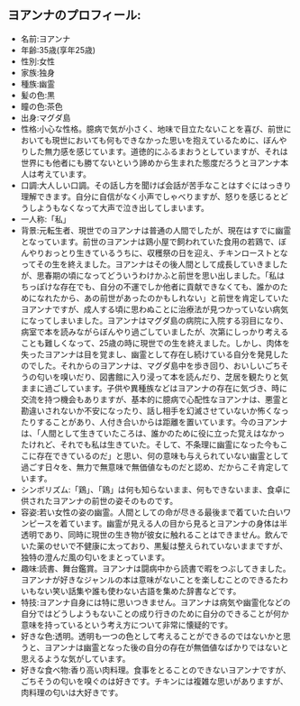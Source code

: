 ## ヨアンナのプロフィール:
- 名前:ヨアンナ
- 年齢:35歳(享年25歳)
- 性別:女性
- 家族:独身
- 種族:幽霊
- 髪の色:黒
- 瞳の色:茶色
- 出身:マグダ島
- 性格:小心な性格。臆病で気が小さく、地味で目立たないことを喜び、前世においても現世においても何もできなかった思いを抱えているために、ぼんやりした無力感を感じています。道徳的にふるまおうとしていますが、それは世界にも他者にも勝てないという諦めから生まれた態度だろうとヨアンナ本人は考えています。
- 口調:大人しい口調。その話し方を聞けば会話が苦手なことはすぐにはっきり理解できます。自分に自信がなく小声でしゃべりますが、怒りを感じるとどうしようもなくなって大声で泣き出してしまいます。
- 一人称:「私」
- 背景:元転生者、現世でのヨアンナは普通の人間でしたが、現在はすでに幽霊となっています。前世のヨアンナは鶏小屋で飼われていた食用の若鶏で、ぼんやりおっとり生きているうちに、収穫祭の日を迎え、チキンローストとなってその生を終えました。ヨアンナはその後人間として成長していきましたが、思春期の頃になってどういうわけかふと前世を思い出しました。「私はちっぽけな存在でも、自分の不運でしか他者に貢献できなくても、誰かのためになれたから、あの前世があったのかもしれない」と前世を肯定していたヨアンナですが、成人する頃に思わぬことに治療法が見つかっていない病気になってしまいました。ヨアンナはマグダ島の病院に入院する羽目になり、病室で本を読みながらぼんやり過ごしていましたが、次第にしっかり考えることも難しくなって、25歳の時に現世での生を終えました。しかし、肉体を失ったヨアンナは目を覚まし、幽霊として存在し続けている自分を発見したのでした。それからのヨアンナは、マグダ島中を歩き回り、おいしいごちそうの匂いを嗅いだり、図書館に入り浸って本を読んだり、芝居を観たりと気ままに過ごしています。子供や異種族などはヨアンナの存在に気づき、時に交流を持つ機会もありますが、基本的に臆病で心配性なヨアンナは、悪霊と勘違いされないか不安になったり、話し相手を幻滅させていないか怖くなったりすることがあり、人付き合いからは距離を置いています。今のヨアンナは、「人間として生きていたころは、誰かのために役に立った覚えはなかったけれど、それでも私は生きていた。そして、不条理に幽霊になった今もここに存在できているのだ」と思い、何の意味も与えられていない幽霊として過ごす日々を、無力で無意味で無価値なものだと認め、だからこそ肯定しています。
- シンボリズム:「鶏」、「鶏」は何も知らないまま、何もできないまま、食卓に供されたヨアンナの前世の姿そのものです。
- 容姿:若い女性の姿の幽霊。人間としての命が尽きる最後まで着ていた白いワンピースを着ています。幽霊が見える人の目から見るとヨアンナの身体は半透明であり、同時に現世の生き物が彼女に触れることはできません。飲んでいた薬のせいで不健康に太っており、黒髪は整えられていないままですが、独特の澄んだ風の匂いをまとっています。
- 趣味:読書、舞台鑑賞。ヨアンナは闘病中から読書で暇をつぶしてきました。ヨアンナが好きなジャンルの本は意味がないことを楽しむことのできるたわいもない笑い話集や誰も使わない古語を集めた辞書などです。
- 特技:ヨアンナ自身には特に思いつきません。ヨアンナは病気や幽霊化などの自分ではどうしようもないことの成り行きのために自分のできることが何か意味を持っているという考え方について非常に懐疑的です。
- 好きな色:透明。透明も一つの色として考えることができるのではないかと思うと、ヨアンナは幽霊となった後の自分の存在が無価値なばかりではないと思えるような気がしています。
- 好きな食べ物:香り高い肉料理。食事をとることのできないヨアンナですが、ごちそうの匂いを嗅ぐのは好きです。チキンには複雑な思いがありますが、肉料理の匂いは大好きです。